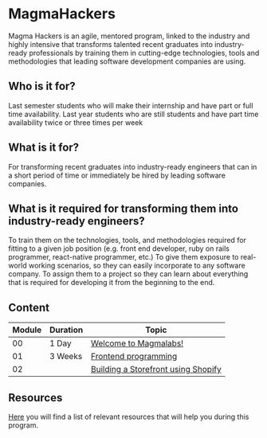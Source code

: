 # MagmaHackers
Magma Hackers is an agile, mentored program, linked to the industry and highly intensive that transforms talented recent graduates into industry-ready professionals by training them in cutting-edge technologies, tools and methodologies that leading software development companies are using.

## Who is it for?
Last semester students who will make their internship and have  part or full time availability.
Last year students who are still students and have part time availability twice or three times per week

## What is it for?
For transforming recent graduates into industry-ready engineers that can in a short period of time or immediately be hired by leading software companies.

## What is it required for transforming them into industry-ready engineers?
To train them on the technologies, tools, and methodologies required for fitting to a given job position (e.g. front end developer, ruby on rails programmer, react-native programmer, etc.)
To give them exposure to real-world working scenarios, so they can easily incorporate to any software company.
To assign them to a project so they can learn about everything that is required for developing it from the beginning to the end.

## Content

Module | Duration | Topic
----- | ---- | ----
00 | 1 Day | [Welcome to Magmalabs!](https://github.com/magma-labs/MagmaHackers/tree/master/module-00)
01 | 3 Weeks | [Frontend programming](https://github.com/magma-labs/MagmaHackers/blob/master/module-01)
02 |  |[Building a Storefront using Shopify](https://github.com/magma-labs/MagmaHackers/tree/master/module-02)

## Resources

[Here](https://github.com/magma-labs/MagmaHackers/blob/master/resources.md) you will find a list of relevant resources that will help you during this program.



